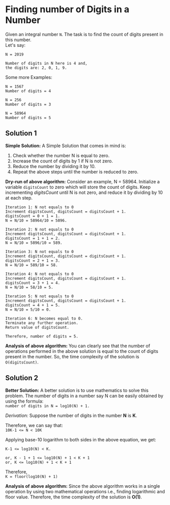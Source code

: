 # Finding number of Digits in a Number

Given an integral number ```N```. The task is to find the count of digits present in this number.
<br>
Let's say:
```
N = 2019

Number of digits in N here is 4 and,
the digits are: 2, 0, 1, 9.
```

Some more Examples:
```
N = 1567
Number of digits = 4

N = 256
Number of digits = 3

N = 58964
Number of digits = 5
```

## Solution 1
**Simple Solution:** A Simple Solution that comes in mind is:

1. Check whether the number N is equal to zero.
1. Increase the count of digits by 1 if N is not zero.
1. Reduce the number by dividing it by 10.
1. Repeat the above steps until the number is reduced to zero.

**Dry-run of above algorithm:** Consider an example, N = 58964. Initialize a variable ```digitsCount``` to zero which will store the count of digits. Keep incrementing *digitsCount* until N is not zero, and reduce it by dividing by 10 at each step.
```
Iteration 1: N not equals to 0
Increment digitsCount, digitsCount = digitsCount + 1.
digitsCount = 0 + 1 = 1.
N = N/10 = 58964/10 = 5896.

Iteration 2: N not equals to 0
Increment digitsCount, digitsCount = digitsCount + 1.
digitsCount = 1 + 1 = 2.
N = N/10 = 5896/10 = 589.

Iteration 3: N not equals to 0
Increment digitsCount, digitsCount = digitsCount + 1.
digitsCount = 2 + 1 = 3.
N = N/10 = 589/10 = 58.

Iteration 4: N not equals to 0
Increment digitsCount, digitsCount = digitsCount + 1.
digitsCount = 3 + 1 = 4.
N = N/10 = 58/10 = 5.

Iteration 5: N not equals to 0
Increment digitsCount, digitsCount = digitsCount + 1.
digitsCount = 4 + 1 = 5.
N = N/10 = 5/10 = 0.

Iteration 6: N becomes equal to 0.
Terminate any further operation.
Return value of digitsCount.

Therefore, number of digits = 5.
```
**Analysis of above algorithm:** You can clearly see that the number of operations performed in the above solution is equal to the count of digits present in the number. So, the time complexity of the solution is ```O(digitsCount)```.

## Solution 2
**Better Solution:** A better solution is to use mathematics to solve this problem. The number of digits in a number say N can be easily obtained by using the formula:
<br>
```number of digits in N = log10(N) + 1.```

*Derivation:* Suppose the number of digits in the number **N** is **K**.

Therefore, we can say that:
<br>
```10K-1 <= N < 10K```

Applying base-10 logarithm to both sides in the above equation, we get:
<br>
```
K-1 <= log10(N) < K.

or, K - 1 + 1 <= log10(N) + 1 < K + 1
or, K <= log10(N) + 1 < K + 1
```
Therefore,
<br>
```K = floor(log10(N) + 1)```

**Analysis of above algorithm:** Since the above algorithm works in a single operation by using two mathematical operations i.e., finding logarithmic and floor value. Therefore, the time complexity of the solution is **O(1)**.






































